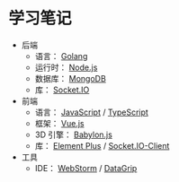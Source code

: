 # 学习笔记

- 后端
  - 语言： [Golang](./web-application/back-end/Golang)
  - 运行时： [Node.js](./web-application/back-end/Node.js)
  - 数据库： [MongoDB](./web-application/back-end/MongoDB)
  - 库： [Socket.IO](./web-application/back-end/Socket.IO)
- 前端
  - 语言： [JavaScript](./web-application/front-end/JavaScript) / [TypeScript](./web-application/front-end/TypeScript)
  - 框架： [Vue.js](./web-application/front-end/Vue.js)
  - 3D 引擎： [Babylon.js](./web-application/front-end/Babylon.js)
  - 库： [Element Plus](./web-application/front-end/ElementPlus) / [Socket.IO-Client](./web-application/front-end/Socket.IO-Client)
- 工具
  - IDE： [WebStorm](./web-application/tools/WebStorm) / [DataGrip](./web-application/tools/DataGrip)
